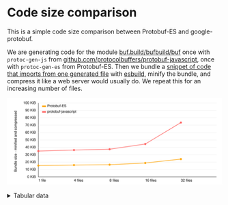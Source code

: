 # Code size comparison

This is a simple code size comparison between Protobuf-ES and google-protobuf.

We are generating code for the module [buf.build/bufbuild/buf](https://buf.build/bufbuild/buf)
once with `protoc-gen-js` from [github.com/protocolbuffers/protobuf-javascript](https://github.com/protocolbuffers/protobuf-javascript),
once with `protoc-gen-es` from Protobuf-ES. Then we bundle a [snippet of code that imports from one generated file](./src/gen/protobuf-es/entry-1.ts)
with [esbuild](https://esbuild.github.io/), minify the bundle, and compress it like a web server would
usually do. We repeat this for an increasing number of files.

![chart](./chart.svg)

<details><summary>Tabular data</summary>

<!-- TABLE-START -->

| code generator      | files | bundle size |  minified | compressed |
| ------------------- | ----: | ----------: | --------: | ---------: |
| Protobuf-ES         |     1 |   132,743 b |  68,666 b |   15,768 b |
| Protobuf-ES         |     4 |   134,932 b |  70,173 b |   16,459 b |
| Protobuf-ES         |     8 |   137,694 b |  71,944 b |   16,977 b |
| Protobuf-ES         |    16 |   148,144 b |  79,925 b |   19,329 b |
| Protobuf-ES         |    32 |   175,935 b | 101,943 b |   24,741 b |
| protobuf-javascript |     1 |   304,940 b | 235,014 b |   35,843 b |
| protobuf-javascript |     4 |   330,957 b | 249,986 b |   37,225 b |
| protobuf-javascript |     8 |   351,751 b | 261,563 b |   38,385 b |
| protobuf-javascript |    16 |   509,726 b | 355,230 b |   45,599 b |
| protobuf-javascript |    32 | 1,277,004 b | 846,085 b |   75,291 b |

<!-- TABLE-END -->

</details>
